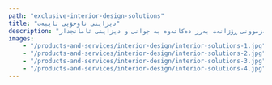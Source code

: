 ```yaml
---
path: "exclusive-interior-design-solutions"
title: "دیزاینی ناوخۆیی تایبەت"
description: "تیمی دیزاینی ناوخۆیی ئێمە بە شارەزاییەوە شوێنی ژیان دەگۆڕێت بۆ پەناگەی تایبەتی کە بە جوانی گوزارشت لە جوانناسی تاکەکەسیت دەکات. بە گرنگیدانێکی ورد بە وردەکارییەکان و شارەزایی داهێنەرانە، دیزاینەرە بەهرەمەندەکانمان ناوخۆی کارا و پێشکەوتوو دروست دەکەن کە نەک تەنها ژینگەکەت باشتر دەکات، بەڵکو ئەزموونی ڕۆژانەت بەرز دەکاتەوە بە جوانی و دیزاینی ئامانجدار."
images:
    - "/products-and-services/interior-design/interior-solutions-1.jpg"
    - "/products-and-services/interior-design/interior-solutions-2.jpg"
    - "/products-and-services/interior-design/interior-solutions-3.jpg"
    - "/products-and-services/interior-design/interior-solutions-4.jpg"
---
```

